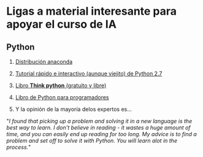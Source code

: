 # Ligas a material interesante para apoyar el curso de IA

## Python

1. [Distribución anaconda](https://www.continuum.io/downloads)

2. [Tutorial rápido e interactivo (aunque viejito) de Python 2.7](http://www.learnpython.org)

3. [Libro **Think python** (gratuito y libre)](http://www.greenteapress.com/thinkpython/)

4. [Libro de Python para programadores](http://www.diveintopython.net)

5. Y la opinión de la mayoría delos expertos es... 

"*I found that picking up a problem and solving it in a new language is the best way to learn. 
I don't believe in reading - it wastes a huge amount of time, and you can easily end up reading for too long.
My advice is to find a problem and set off to solve it with Python. You will learn alot in the process.*"
